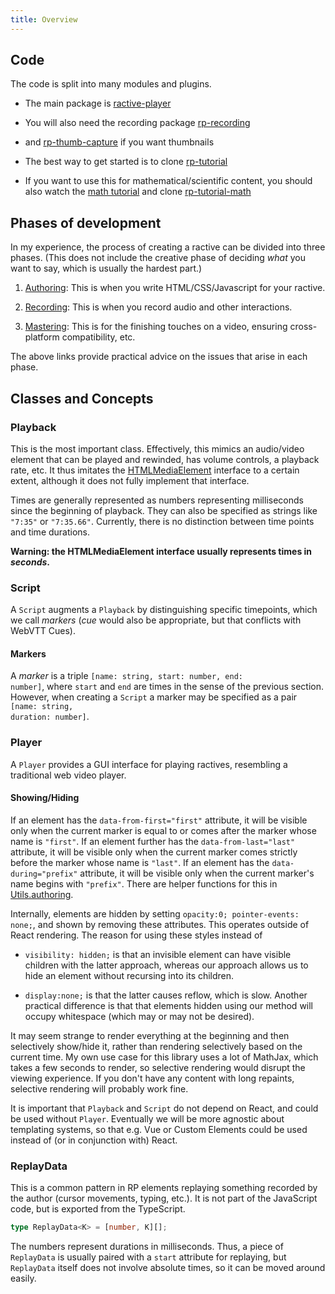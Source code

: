 ```yaml
---
title: Overview
---
```


## Code
The code is split into many modules and plugins.

* The main package is <a href="https://www.npmjs.com/package/ractive-player">ractive-player</a>

* You will also need the recording package <a href="https://www.npmjs.com/package/rp-recording">rp-recording</a>

* and [rp-thumb-capture](https://github.com/ysulyma/rp-thumb-capture) if you want thumbnails

* The best way to get started is to clone <a href="https://github.com/ysulyma/rp-tutorial">rp-tutorial</a>

* If you want to use this for mathematical/scientific content, you should also watch the [math tutorial](/math) and clone [rp-tutorial-math](https://github.com/ysulyma/rp-tutorial-math)

## Phases of development

In my experience, the process of creating a ractive can be divided into three phases. (This does not include the creative phase of deciding <em>what</em> you want to say, which is usually the hardest part.)

1. [Authoring](/docs/guide/authoring): This is when you write HTML/CSS/Javascript for your ractive.

1. [Recording](/docs/guide/recording): This is when you record audio and other interactions.

1. [Mastering](/docs/guide/mastering): This is for the finishing touches on a video, ensuring cross-platform compatibility, etc.

The above links provide practical advice on the issues that arise in each phase.

## Classes and Concepts

### Playback

This is the most important class. Effectively, this mimics an audio/video element that can be played and rewinded, has volume controls, a playback rate, etc. It thus imitates the <a href="https://developer.mozilla.org/en-US/docs/Web/API/HTMLMediaElement/">HTMLMediaElement</a> interface to a certain extent, although it does not fully implement that interface.

Times are generally represented as numbers representing milliseconds since the beginning of playback. They can also be specified as strings like <code class="language-typescript">"7:35"</code> or <code class="language-typescript">"7:35.66"</code>. Currently, there is no distinction between time points and time durations.

<strong>Warning: the HTMLMediaElement interface usually represents times in <em>seconds</em>.</strong>

### Script

A <code class="language-typescript">Script</code> augments a <code class="language-typescript">Playback</code> by distinguishing specific timepoints, which we call <dfn>markers</dfn> (<em>cue</em> would also be appropriate, but that conflicts with WebVTT Cues).

#### Markers

A <dfn>marker</dfn> is a triple <code class="language-typescript">[name: string, start: number, end: number]</code>, where <code class="language-typescript">start</code> and <code class="language-typescript">end</code> are times in the sense of the previous section. However, when creating a <code class="language-typescript">Script</code> a marker may be specified as a pair <code class="language-typescript">[name: string, duration: number]</code>.

### Player

A <code>Player</code> provides a GUI interface for playing ractives, resembling a traditional web video player.

#### Showing/Hiding

If an element has the <code class="language-html">data-from-first="first"</code> attribute, it will be visible only when the current marker is equal to or comes after the marker whose name is <code>"first"</code>. If an element further has the <code class="language-html">data-from-last="last"</code> attribute, it will be visible only when the current marker comes strictly before the marker whose name is <code>"last"</code>. If an element has the <code class="language-html">data-during="prefix"</code> attribute, it will be visible only when the current marker's name begins with <code class="language-typescript">"prefix"</code>. There are helper functions for this in <a href="/docs/reference/Utils#authoring">Utils.authoring</a>.

Internally, elements are hidden by setting <code class="language-css">opacity:0; pointer-events: none;</code>, and shown by removing these attributes. This operates outside of React rendering. The reason for using these styles instead of

* <code class="language-css">visibility: hidden;</code> is that an invisible element can have visible children with the latter approach, whereas our approach allows us to hide an element without recursing into its children.

* <code class="language-css">display:none;</code> is that the latter causes reflow, which is slow. Another practical difference is that that elements hidden using our method will occupy whitespace (which may or may not be desired).

<!-- <p class="todo">insert warning about starting -->

It may seem strange to render everything at the beginning and then selectively show/hide it, rather than rendering selectively based on the current time. My own use case for this library uses a lot of MathJax, which takes a few seconds to render, so selective rendering would disrupt the viewing experience. If you don't have any content with long repaints, selective rendering will probably work fine.

It is important that <code class="language-typescript">Playback</code> and <code class="language-typescript">Script</code> do not depend on React, and could be used without <code class="language-typescript">Player</code>. Eventually we will be more agnostic about templating systems, so that e.g. Vue or Custom Elements could be used instead of (or in conjunction with) React.

### ReplayData

This is a common pattern in RP elements replaying something recorded by the author (cursor movements, typing, etc.). It is not part of the JavaScript code, but is exported from the TypeScript.

<!-- <pre><code class="language-typescript"> -->
```typescript
type ReplayData<K> = [number, K][];
```

The numbers represent durations in milliseconds. Thus, a piece of <code class="language-typescript">ReplayData</code> is usually paired with a <code class="language-typescript">start</code> attribute for replaying, but <code class="language-typescript">ReplayData</code> itself does not involve absolute times, so it can be moved around easily.
